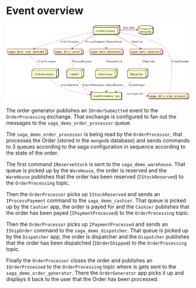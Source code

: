 # Event overview

![Event Diagram](./images/eventdiagram.png)

The order generator publishes an `IOrderSubmitted` event to the `OrderProcessing` exchange. That exchange is configured to fan out the messages to the `saga_demo_order_processor` queue.

The `saga_demo_order_processor` is being read by the `OrderProcessor`, that processes the Order (stored in the `mongodb` database) and sends commands to 3 queues according to the saga configuration in sequence according to the state of the order.

The first command `IReserveStock` is sent to the `saga_demo_warehouse`. That queue is picked up by the `WareHouse`, the order is reserved and the `WareHouse` publishes that the order has been reserved (`IStockReserved`) to the `OrderProcessing` topic.

Then the `OrderProcessor` picks up `IStockReserved` and sends an `IProcessPayment` command to the `saga_demo_cashier`. That queue is picked up by the `Cashier` app, the order is payed for and the `Cashier` publishes that the order has been payed (`IPaymentProcessed`) to the `OrderProcessing` topic.

Then the `OrderProcessor` picks up `IPaymentProcessed` and sends an `IShipOrder` command to the `saga_demo_dispatcher`. That queue is picked up by the `Dispatcher` app, the order is dispatcher and the `Dispatcher` publishes that the order has been dispatched (`IOrderShipped`) to the `OrderProcessing` topic.

Finally the `OrderProcessor` closes the order and publishes an `IOrderProcessed` to the `OrderProcessing` topic where is gets sent to the `saga_demo_order_generator`. There the `OrderGenerator` app picks it up and displays it back to the user that the Order has been processed.
